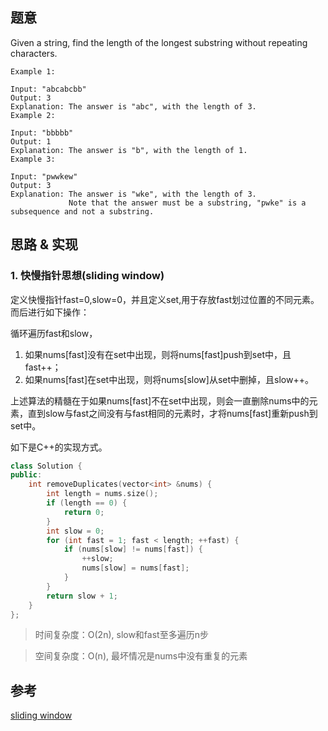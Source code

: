 ## 题意
Given a string, find the length of the longest substring without repeating characters.
```
Example 1:

Input: "abcabcbb"
Output: 3 
Explanation: The answer is "abc", with the length of 3. 
Example 2:

Input: "bbbbb"
Output: 1
Explanation: The answer is "b", with the length of 1.
Example 3:

Input: "pwwkew"
Output: 3
Explanation: The answer is "wke", with the length of 3. 
             Note that the answer must be a substring, "pwke" is a subsequence and not a substring.
```
## 思路 & 实现

### 1. 快慢指针思想(sliding window)
定义快慢指针fast=0,slow=0，并且定义set,用于存放fast划过位置的不同元素。而后进行如下操作：

循环遍历fast和slow，
1. 如果nums[fast]没有在set中出现，则将nums[fast]push到set中，且fast++；
2. 如果nums[fast]在set中出现，则将nums[slow]从set中删掉，且slow++。

上述算法的精髓在于如果nums[fast]不在set中出现，则会一直删除nums中的元素，直到slow与fast之间没有与fast相同的元素时，才将nums[fast]重新push到set中。

如下是C++的实现方式。

```C++
class Solution {
public:
    int removeDuplicates(vector<int> &nums) {
        int length = nums.size();
        if (length == 0) {
            return 0;
        }
        int slow = 0;
        for (int fast = 1; fast < length; ++fast) {
            if (nums[slow] != nums[fast]) {
                ++slow;
                nums[slow] = nums[fast];
            }
        }
        return slow + 1;
    }
};
```

> 时间复杂度：O(2n), slow和fast至多遍历n步

> 空间复杂度：O(n), 最坏情况是nums中没有重复的元素


## 参考
[sliding window](https://juejin.im/post/5c74a2e2f265da2dea053355)
